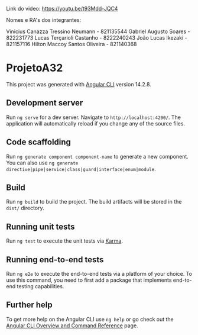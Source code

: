 Link do video: https://youtu.be/t93Mdd-JQC4

Nomes e RA's dos integrantes:

Vinicius Canazza Tressino Neumann - 821135544
Gabriel Augusto Soares - 822231773
Lucas Terçarioli Castanho - 8222240243
João Lucas Ikezaki - 821157116
Hilton Maccoy Santos Oliveira - 821140368


# ProjetoA32

This project was generated with [Angular CLI](https://github.com/angular/angular-cli) version 14.2.8.

## Development server

Run `ng serve` for a dev server. Navigate to `http://localhost:4200/`. The application will automatically reload if you change any of the source files.

## Code scaffolding

Run `ng generate component component-name` to generate a new component. You can also use `ng generate directive|pipe|service|class|guard|interface|enum|module`.

## Build

Run `ng build` to build the project. The build artifacts will be stored in the `dist/` directory.

## Running unit tests

Run `ng test` to execute the unit tests via [Karma](https://karma-runner.github.io).

## Running end-to-end tests

Run `ng e2e` to execute the end-to-end tests via a platform of your choice. To use this command, you need to first add a package that implements end-to-end testing capabilities.

## Further help

To get more help on the Angular CLI use `ng help` or go check out the [Angular CLI Overview and Command Reference](https://angular.io/cli) page.

